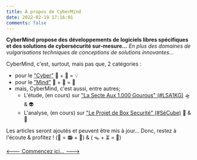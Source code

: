 ```yaml
---
title: À propos de CyberMind
date: 2022-02-19 17:16:01
comments: false
---
```


**CyberMind propose des développements de logiciels libres spécifiques et des solutions de cybersécurité sur-mesure...**
*En plus des domaines de vulgarisations techniques de conceptions de solutions innovantes...*

CyberMind, c'est, surtout, mais pas que, 2 catégories :
- pour le ["Cyber"](https://cybermind.fr/categories/Cyber/) 🤖 + 🎲 = 💡
- pour le ["Mind"](https://cybermind.fr/categories/Mind/) 🧠 + 🧩 = 👀
- mais, CyberMind, c'est aussi, entre autres;
  - L'étude, (en cours) sur ["La Secte Aux 1.000 Gourous" (#LSA1KG)](https://cybermind.fr/tags/LSA1KG/) 🛸 & 👽
  - L'analyse, (en cours) sur ["Le Projet de Box Securité" (#SéCube)](https://cybermind.fr/tags/SECUBOX/) 🔐 & 🧭

Les articles seront ajoutés et peuvent être mis à jour...
Donc, restez à l'écoute & profitez ! (🤖 = 📻 + 🎉) & ( 🪤 + ⏳ = 🧠)

[<--- Commencez ici... --->](https://cybermind.fr/fr/2022/02/19/welcome/)